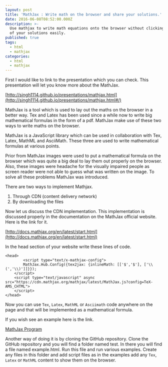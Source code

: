 ```yaml
---
layout: post
title: 'MathJax : Write math on the browser and share your solutions.'
date: 2016-06-08T08:52:00.000Z
description: >-
  Use mathjax to write math equations onto the browser without clicking pictures
  of your solutions easily.
published: true
tags:
  - html
  - mathjax
categories:
  - html
  - mathjax
---
```


First I would like to link to the presentation which you can check. This presentation will let you know more about the MathJax.

[http://singh1114.github.io/presentations/mathjax.html](http://singh1114.github.io/presentations/mathjax.html#/)

MathJax is a tool which is used to lay out the maths on the browser in a better way. Tex and Latex has been used since a while now to write big mathematical formulas in the form of a pdf. MathJax make use of these two ways to write maths on the browser.

MathJax is a JavaScript library which can be used in collaboration with Tex, Latex, MathML and AsciiMath. These three are used to write mathematical formulas at various points.

Prior from MathJax images were used to put a mathematical formula on the browser which was quite a big deal to lay them out properly on the browser. Also, these images were headache for the visually impaired people as screen reader were not able to guess what was written on the image. To solve all these problems MathJax was introduced.

There are two ways to implement Mathjax.
 	
  1. Through CDN (content delivery network)	
  2. By downloading the files

Now let us discuss the CDN implementation. This implementation is discussed properly in the documentation on the MathJax official website. Here is the link for it.

[http://docs.mathjax.org/en/latest/start.html](http://docs.mathjax.org/en/latest/start.html)

In the head section of your website write these lines of code.


```
<head>
        <script type="text/x-mathjax-config">
		MathJax.Hub.Config({tex2jax: {inlineMath: [['$','$'], ['\\(','\\)']]}});
	</script>
	<script type="text/javascript" async src="https://cdn.mathjax.org/mathjax/latest/MathJax.js?config=TeX-AMS_CHTML">
	</script>
</head>
```


Now you can use `Tex`, `Latex`, `MathML` or `Asciimath` code anywhere on the page and that will be implemented as a mathematical formula.

If you wish see an example here is the link.

[MathJax Program](https://ranvir.xyz/mathjaxprogram.html)

Another way of doing it is by cloning the GitHub repository. Clone the GitHub repository and you will find a folder named test. In there you will find a file named example.html. Run this file and run various examples. Create any files in this folder and add script files as in the examples add any `Tex`, `Latex` or `MathML` content to show them on the browser.

